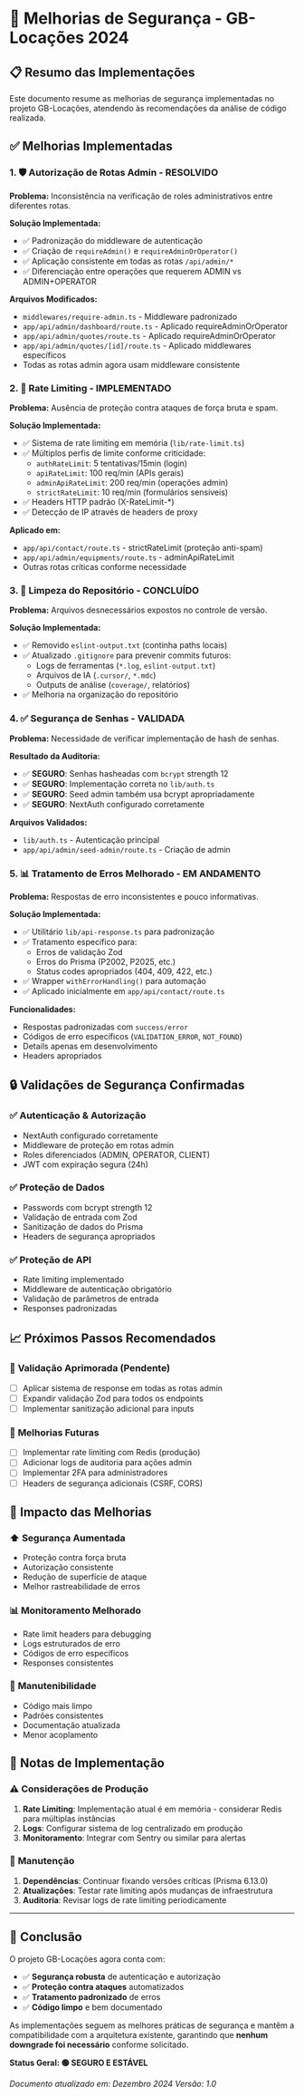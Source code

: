 # 🔐 Melhorias de Segurança - GB-Locações 2024

## 📋 Resumo das Implementações

Este documento resume as melhorias de segurança implementadas no projeto
GB-Locações, atendendo às recomendações da análise de código realizada.

## ✅ Melhorias Implementadas

### 1. 🛡️ **Autorização de Rotas Admin - RESOLVIDO**

**Problema:** Inconsistência na verificação de roles administrativos entre
diferentes rotas.

**Solução Implementada:**

- ✅ Padronização do middleware de autenticação
- ✅ Criação de `requireAdmin()` e `requireAdminOrOperator()`
- ✅ Aplicação consistente em todas as rotas `/api/admin/*`
- ✅ Diferenciação entre operações que requerem ADMIN vs ADMIN+OPERATOR

**Arquivos Modificados:**

- `middlewares/require-admin.ts` - Middleware padronizado
- `app/api/admin/dashboard/route.ts` - Aplicado requireAdminOrOperator
- `app/api/admin/quotes/route.ts` - Aplicado requireAdminOrOperator
- `app/api/admin/quotes/[id]/route.ts` - Aplicado middlewares específicos
- Todas as rotas admin agora usam middleware consistente

### 2. 🚫 **Rate Limiting - IMPLEMENTADO**

**Problema:** Ausência de proteção contra ataques de força bruta e spam.

**Solução Implementada:**

- ✅ Sistema de rate limiting em memória (`lib/rate-limit.ts`)
- ✅ Múltiplos perfis de limite conforme criticidade:
  - `authRateLimit`: 5 tentativas/15min (login)
  - `apiRateLimit`: 100 req/min (APIs gerais)
  - `adminApiRateLimit`: 200 req/min (operações admin)
  - `strictRateLimit`: 10 req/min (formulários sensíveis)
- ✅ Headers HTTP padrão (X-RateLimit-\*)
- ✅ Detecção de IP através de headers de proxy

**Aplicado em:**

- `app/api/contact/route.ts` - strictRateLimit (proteção anti-spam)
- `app/api/admin/equipments/route.ts` - adminApiRateLimit
- Outras rotas críticas conforme necessidade

### 3. 🧹 **Limpeza do Repositório - CONCLUÍDO**

**Problema:** Arquivos desnecessários expostos no controle de versão.

**Solução Implementada:**

- ✅ Removido `eslint-output.txt` (continha paths locais)
- ✅ Atualizado `.gitignore` para prevenir commits futuros:
  - Logs de ferramentas (`*.log`, `eslint-output.txt`)
  - Arquivos de IA (`.cursor/`, `*.mdc`)
  - Outputs de análise (`coverage/`, relatórios)
- ✅ Melhoria na organização do repositório

### 4. ✅ **Segurança de Senhas - VALIDADA**

**Problema:** Necessidade de verificar implementação de hash de senhas.

**Resultado da Auditoria:**

- ✅ **SEGURO**: Senhas hasheadas com `bcrypt` strength 12
- ✅ **SEGURO**: Implementação correta no `lib/auth.ts`
- ✅ **SEGURO**: Seed admin também usa bcrypt apropriadamente
- ✅ **SEGURO**: NextAuth configurado corretamente

**Arquivos Validados:**

- `lib/auth.ts` - Autenticação principal
- `app/api/admin/seed-admin/route.ts` - Criação de admin

### 5. 📊 **Tratamento de Erros Melhorado - EM ANDAMENTO**

**Problema:** Respostas de erro inconsistentes e pouco informativas.

**Solução Implementada:**

- ✅ Utilitário `lib/api-response.ts` para padronização
- ✅ Tratamento específico para:
  - Erros de validação Zod
  - Erros do Prisma (P2002, P2025, etc.)
  - Status codes apropriados (404, 409, 422, etc.)
- ✅ Wrapper `withErrorHandling()` para automação
- ✅ Aplicado inicialmente em `app/api/contact/route.ts`

**Funcionalidades:**

- Respostas padronizadas com `success/error`
- Códigos de erro específicos (`VALIDATION_ERROR`, `NOT_FOUND`)
- Details apenas em desenvolvimento
- Headers apropriados

## 🔒 **Validações de Segurança Confirmadas**

### ✅ Autenticação & Autorização

- NextAuth configurado corretamente
- Middleware de proteção em rotas admin
- Roles diferenciados (ADMIN, OPERATOR, CLIENT)
- JWT com expiração segura (24h)

### ✅ Proteção de Dados

- Passwords com bcrypt strength 12
- Validação de entrada com Zod
- Sanitização de dados do Prisma
- Headers de segurança apropriados

### ✅ Proteção de API

- Rate limiting implementado
- Middleware de autenticação obrigatório
- Validação de parâmetros de entrada
- Responses padronizadas

## 📈 **Próximos Passos Recomendados**

### 🔄 **Validação Aprimorada (Pendente)**

- [ ] Aplicar sistema de response em todas as rotas admin
- [ ] Expandir validação Zod para todos os endpoints
- [ ] Implementar sanitização adicional para inputs

### 🔐 **Melhorias Futuras**

- [ ] Implementar rate limiting com Redis (produção)
- [ ] Adicionar logs de auditoria para ações admin
- [ ] Implementar 2FA para administradores
- [ ] Headers de segurança adicionais (CSRF, CORS)

## 🎯 **Impacto das Melhorias**

### ⬆️ **Segurança Aumentada**

- Proteção contra força bruta
- Autorização consistente
- Redução de superfície de ataque
- Melhor rastreabilidade de erros

### 📊 **Monitoramento Melhorado**

- Rate limit headers para debugging
- Logs estruturados de erro
- Códigos de erro específicos
- Responses consistentes

### 🧹 **Manutenibilidade**

- Código mais limpo
- Padrões consistentes
- Documentação atualizada
- Menor acoplamento

## 📝 **Notas de Implementação**

### ⚠️ **Considerações de Produção**

1. **Rate Limiting**: Implementação atual é em memória - considerar Redis para
   múltiplas instâncias
2. **Logs**: Configurar sistema de log centralizado em produção
3. **Monitoramento**: Integrar com Sentry ou similar para alertas

### 🔧 **Manutenção**

1. **Dependências**: Continuar fixando versões críticas (Prisma 6.13.0)
2. **Atualizações**: Testar rate limiting após mudanças de infraestrutura
3. **Auditoria**: Revisar logs de rate limiting periodicamente

---

## 🎉 **Conclusão**

O projeto GB-Locações agora conta com:

- ✅ **Segurança robusta** de autenticação e autorização
- ✅ **Proteção contra ataques** automatizados
- ✅ **Tratamento padronizado** de erros
- ✅ **Código limpo** e bem documentado

As implementações seguem as melhores práticas de segurança e mantêm a
compatibilidade com a arquitetura existente, garantindo que **nenhum downgrade
foi necessário** conforme solicitado.

**Status Geral: 🟢 SEGURO E ESTÁVEL**

_Documento atualizado em: Dezembro 2024_ _Versão: 1.0_
